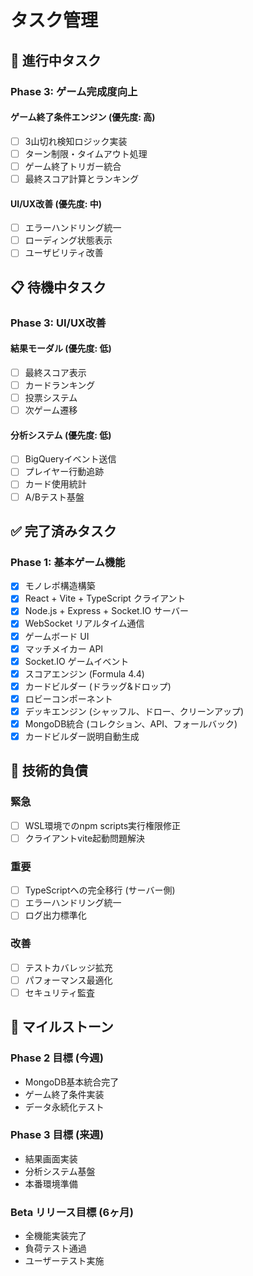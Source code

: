 # タスク管理

## 🚧 進行中タスク

### Phase 3: ゲーム完成度向上

#### ゲーム終了条件エンジン (優先度: 高)
- [ ] 3山切れ検知ロジック実装
- [ ] ターン制限・タイムアウト処理
- [ ] ゲーム終了トリガー統合
- [ ] 最終スコア計算とランキング

#### UI/UX改善 (優先度: 中)
- [ ] エラーハンドリング統一
- [ ] ローディング状態表示
- [ ] ユーザビリティ改善

## 📋 待機中タスク

### Phase 3: UI/UX改善

#### 結果モーダル (優先度: 低)
- [ ] 最終スコア表示
- [ ] カードランキング
- [ ] 投票システム
- [ ] 次ゲーム遷移

#### 分析システム (優先度: 低)  
- [ ] BigQueryイベント送信
- [ ] プレイヤー行動追跡
- [ ] カード使用統計
- [ ] A/Bテスト基盤

## ✅ 完了済みタスク

### Phase 1: 基本ゲーム機能
- [x] モノレポ構造構築
- [x] React + Vite + TypeScript クライアント
- [x] Node.js + Express + Socket.IO サーバー
- [x] WebSocket リアルタイム通信
- [x] ゲームボード UI
- [x] マッチメイカー API
- [x] Socket.IO ゲームイベント
- [x] スコアエンジン (Formula 4.4)
- [x] カードビルダー (ドラッグ&ドロップ)
- [x] ロビーコンポーネント
- [x] デッキエンジン (シャッフル、ドロー、クリーンアップ)
- [x] MongoDB統合 (コレクション、API、フォールバック)
- [x] カードビルダー説明自動生成

## 🔧 技術的負債

### 緊急
- [ ] WSL環境でのnpm scripts実行権限修正
- [ ] クライアントvite起動問題解決

### 重要
- [ ] TypeScriptへの完全移行 (サーバー側)
- [ ] エラーハンドリング統一
- [ ] ログ出力標準化

### 改善
- [ ] テストカバレッジ拡充
- [ ] パフォーマンス最適化
- [ ] セキュリティ監査

## 📅 マイルストーン

### Phase 2 目標 (今週)
- MongoDB基本統合完了
- ゲーム終了条件実装
- データ永続化テスト

### Phase 3 目標 (来週)  
- 結果画面実装
- 分析システム基盤
- 本番環境準備

### Beta リリース目標 (6ヶ月)
- 全機能実装完了
- 負荷テスト通過
- ユーザーテスト実施